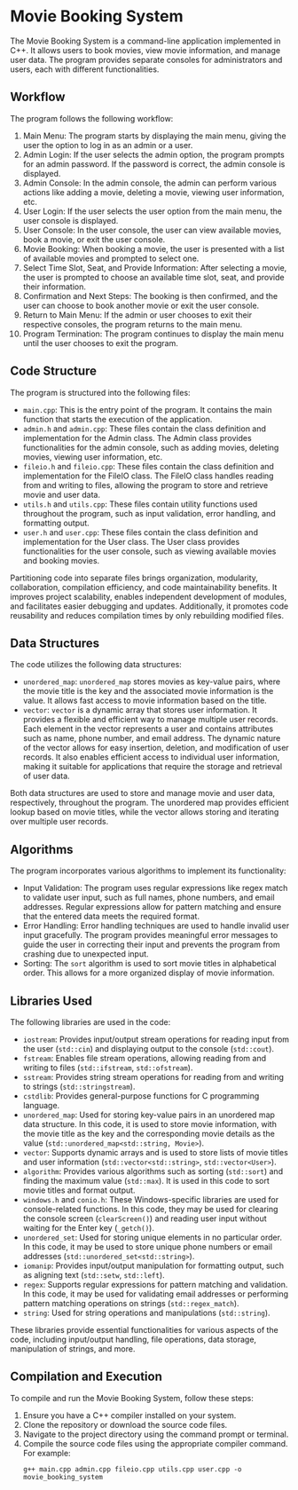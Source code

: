 # Movie Booking System

The Movie Booking System is a command-line application implemented in C++. It allows users to book movies, view movie information, and manage user data. The program provides separate consoles for administrators and users, each with different functionalities.

## Workflow

The program follows the following workflow:

1. Main Menu: The program starts by displaying the main menu, giving the user the option to log in as an admin or a user.
2. Admin Login: If the user selects the admin option, the program prompts for an admin password. If the password is correct, the admin console is displayed.
3. Admin Console: In the admin console, the admin can perform various actions like adding a movie, deleting a movie, viewing user information, etc.
4. User Login: If the user selects the user option from the main menu, the user console is displayed.
5. User Console: In the user console, the user can view available movies, book a movie, or exit the user console.
6. Movie Booking: When booking a movie, the user is presented with a list of available movies and prompted to select one.
7. Select Time Slot, Seat, and Provide Information: After selecting a movie, the user is prompted to choose an available time slot, seat, and provide their information.
8. Confirmation and Next Steps: The booking is then confirmed, and the user can choose to book another movie or exit the user console.
9. Return to Main Menu: If the admin or user chooses to exit their respective consoles, the program returns to the main menu.
10. Program Termination: The program continues to display the main menu until the user chooses to exit the program.

## Code Structure

The program is structured into the following files:

- `main.cpp`: This is the entry point of the program. It contains the main function that starts the execution of the application.
- `admin.h` and `admin.cpp`: These files contain the class definition and implementation for the Admin class. The Admin class provides functionalities for the admin console, such as adding movies, deleting movies, viewing user information, etc.
- `fileio.h` and `fileio.cpp`: These files contain the class definition and implementation for the FileIO class. The FileIO class handles reading from and writing to files, allowing the program to store and retrieve movie and user data.
- `utils.h` and `utils.cpp`: These files contain utility functions used throughout the program, such as input validation, error handling, and formatting output.
- `user.h` and `user.cpp`: These files contain the class definition and implementation for the User class. The User class provides functionalities for the user console, such as viewing available movies and booking movies.

Partitioning code into separate files brings organization, modularity, collaboration, compilation efficiency, and code maintainability benefits. It improves project scalability, enables independent development of modules, and facilitates easier debugging and updates. Additionally, it promotes code reusability and reduces compilation times by only rebuilding modified files.

## Data Structures

The code utilizes the following data structures:

- `unordered_map`: `unordered_map` stores movies as key-value pairs, where the movie title is the key and the associated movie information is the value. It allows fast access to movie information based on the title.
- `vector`: `vector` is a dynamic array that stores user information. It provides a flexible and efficient way to manage multiple user records. Each element in the vector represents a user and contains attributes such as name, phone number, and email address. The dynamic nature of the vector allows for easy insertion, deletion, and modification of user records. It also enables efficient access to individual user information, making it suitable for applications that require the storage and retrieval of user data.

Both data structures are used to store and manage movie and user data, respectively, throughout the program. The unordered map provides efficient lookup based on movie titles, while the vector allows storing and iterating over multiple user records.

## Algorithms

The program incorporates various algorithms to implement its functionality:

- Input Validation: The program uses regular expressions like regex match to validate user input, such as full names, phone numbers, and email addresses. Regular expressions allow for pattern matching and ensure that the entered data meets the required format.
- Error Handling: Error handling techniques are used to handle invalid user input gracefully. The program provides meaningful error messages to guide the user in correcting their input and prevents the program from crashing due to unexpected input.
- Sorting: The `sort` algorithm is used to sort movie titles in alphabetical order. This allows for a more organized display of movie information.

## Libraries Used

The following libraries are used in the code:

- `iostream`: Provides input/output stream operations for reading input from the user (`std::cin`) and displaying output to the console (`std::cout`).
- `fstream`: Enables file stream operations, allowing reading from and writing to files (`std::ifstream`, `std::ofstream`).
- `sstream`: Provides string stream operations for reading from and writing to strings (`std::stringstream`).
- `cstdlib`: Provides general-purpose functions for C programming language.
- `unordered_map`: Used for storing key-value pairs in an unordered map data structure. In this code, it is used to store movie information, with the movie title as the key and the corresponding movie details as the value (`std::unordered_map<std::string, Movie>`).
- `vector`: Supports dynamic arrays and is used to store lists of movie titles and user information (`std::vector<std::string>`, `std::vector<User>`).
- `algorithm`: Provides various algorithms such as sorting (`std::sort`) and finding the maximum value (`std::max`). It is used in this code to sort movie titles and format output.
- `windows.h` and `conio.h`: These Windows-specific libraries are used for console-related functions. In this code, they may be used for clearing the console screen (`clearScreen()`) and reading user input without waiting for the Enter key (`_getch()`).
- `unordered_set`: Used for storing unique elements in no particular order. In this code, it may be used to store unique phone numbers or email addresses (`std::unordered_set<std::string>`).
- `iomanip`: Provides input/output manipulation for formatting output, such as aligning text (`std::setw`, `std::left`).
- `regex`: Supports regular expressions for pattern matching and validation. In this code, it may be used for validating email addresses or performing pattern matching operations on strings (`std::regex_match`).
- `string`: Used for string operations and manipulations (`std::string`).

These libraries provide essential functionalities for various aspects of the code, including input/output handling, file operations, data storage, manipulation of strings, and more.

## Compilation and Execution

To compile and run the Movie Booking System, follow these steps:

1. Ensure you have a C++ compiler installed on your system.
2. Clone the repository or download the source code files.
3. Navigate to the project directory using the command prompt or terminal.
4. Compile the source code files using the appropriate compiler command. For example:
   ```shell
   g++ main.cpp admin.cpp fileio.cpp utils.cpp user.cpp -o movie_booking_system
